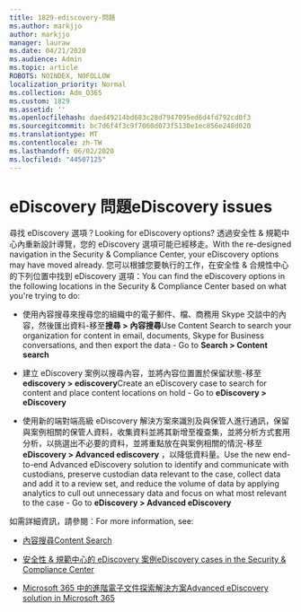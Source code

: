 ```yaml
---
title: 1829-ediscovery-問題
ms.author: markjjo
author: markjjo
manager: lauraw
ms.date: 04/21/2020
ms.audience: Admin
ms.topic: article
ROBOTS: NOINDEX, NOFOLLOW
localization_priority: Normal
ms.collection: Adm_O365
ms.custom: 1829
ms.assetid: ''
ms.openlocfilehash: daed49214bd683c28d7947095ed6d4fd792cd0f3
ms.sourcegitcommit: bc7d6f4f3c9f7060d073f5130e1ec856e248d020
ms.translationtype: MT
ms.contentlocale: zh-TW
ms.lasthandoff: 06/02/2020
ms.locfileid: "44507125"
---
```

# <a name="ediscovery-issues"></a><span data-ttu-id="8f9dc-102">eDiscovery 問題</span><span class="sxs-lookup"><span data-stu-id="8f9dc-102">eDiscovery issues</span></span>

<span data-ttu-id="8f9dc-103">尋找 eDiscovery 選項？</span><span class="sxs-lookup"><span data-stu-id="8f9dc-103">Looking for eDiscovery options?</span></span> <span data-ttu-id="8f9dc-104">透過安全性 & 規範中心內重新設計導覽，您的 eDiscovery 選項可能已經移走。</span><span class="sxs-lookup"><span data-stu-id="8f9dc-104">With the re-designed navigation in the Security & Compliance Center, your eDiscovery options may have moved already.</span></span>  <span data-ttu-id="8f9dc-105">您可以根據您要執行的工作，在安全性 & 合規性中心的下列位置中找到 eDiscovery 選項：</span><span class="sxs-lookup"><span data-stu-id="8f9dc-105">You can find the eDiscovery options in the following locations in the Security & Compliance Center based on what you're trying to do:</span></span>

- <span data-ttu-id="8f9dc-106">使用內容搜尋來搜尋您的組織中的電子郵件、檔、商務用 Skype 交談中的內容，然後匯出資料-移至**搜尋 > 內容搜尋**</span><span class="sxs-lookup"><span data-stu-id="8f9dc-106">Use Content Search to search your organization for content in email, documents, Skype for Business conversations, and then export the data - Go to **Search > Content search**</span></span>

- <span data-ttu-id="8f9dc-107">建立 eDiscovery 案例以搜尋內容，並將內容位置置於保留狀態-移至**ediscovery > ediscovery**</span><span class="sxs-lookup"><span data-stu-id="8f9dc-107">Create an eDiscovery case to search for content and place content locations on hold - Go to **eDiscovery > eDiscovery**</span></span>

- <span data-ttu-id="8f9dc-108">使用新的端對端高級 eDiscovery 解決方案來識別及與保管人進行通訊，保留與案例相關的保管人資料，收集資料並將其新增至複查集，並將分析方式套用分析，以挑選出不必要的資料，並將重點放在與案例相關的情況-移至**eDiscovery > Advanced ediscovery** ，以降低資料量。</span><span class="sxs-lookup"><span data-stu-id="8f9dc-108">Use the new end-to-end Advanced eDiscovery solution to identify and communicate with custodians, preserve custodian data relevant to the case, collect data and add it to a review set, and reduce the volume of data by applying analytics to cull out unnecessary data and focus on what most relevant to the case -  Go to **eDiscovery > Advanced eDiscovery**</span></span>

<span data-ttu-id="8f9dc-109">如需詳細資訊，請參閱：</span><span class="sxs-lookup"><span data-stu-id="8f9dc-109">For more information, see:</span></span>

- [<span data-ttu-id="8f9dc-110">內容搜尋</span><span class="sxs-lookup"><span data-stu-id="8f9dc-110">Content Search</span></span>](https://docs.microsoft.com/microsoft-365/compliance/content-search)

- [<span data-ttu-id="8f9dc-111">安全性 & 規範中心的 eDiscovery 案例</span><span class="sxs-lookup"><span data-stu-id="8f9dc-111">eDiscovery cases in the Security & Compliance Center</span></span>](https://docs.microsoft.com/microsoft-365/compliance/ediscovery-cases)

- [<span data-ttu-id="8f9dc-112">Microsoft 365 中的進階電子文件探索解決方案</span><span class="sxs-lookup"><span data-stu-id="8f9dc-112">Advanced eDiscovery solution in Microsoft 365</span></span>](https://docs.microsoft.com/microsoft-365/compliance/overview-ediscovery-20)

